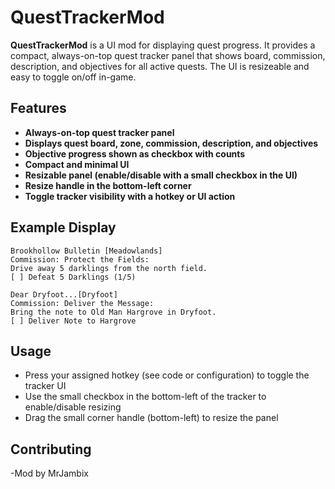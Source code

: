# QuestTrackerMod

**QuestTrackerMod** is a UI mod for displaying quest progress. It provides a compact, always-on-top quest tracker panel that shows board, commission, description, and objectives for all active quests. The UI is resizeable and easy to toggle on/off in-game.

## Features

- **Always-on-top quest tracker panel**
- **Displays quest board, zone, commission, description, and objectives**
- **Objective progress shown as checkbox with counts**
- **Compact and minimal UI**
- **Resizable panel (enable/disable with a small checkbox in the UI)**
- **Resize handle in the bottom-left corner**
- **Toggle tracker visibility with a hotkey or UI action**

## Example Display
```
Brookhollow Bulletin [Meadowlands]
Commission: Protect the Fields:
Drive away 5 darklings from the north field.
[ ] Defeat 5 Darklings (1/5)

Dear Dryfoot...[Dryfoot]
Commission: Deliver the Message:
Bring the note to Old Man Hargrove in Dryfoot.
[ ] Deliver Note to Hargrove
```

## Usage

- Press your assigned hotkey (see code or configuration) to toggle the tracker UI
- Use the small checkbox in the bottom-left of the tracker to enable/disable resizing
- Drag the small corner handle (bottom-left) to resize the panel



## Contributing

-Mod by MrJambix